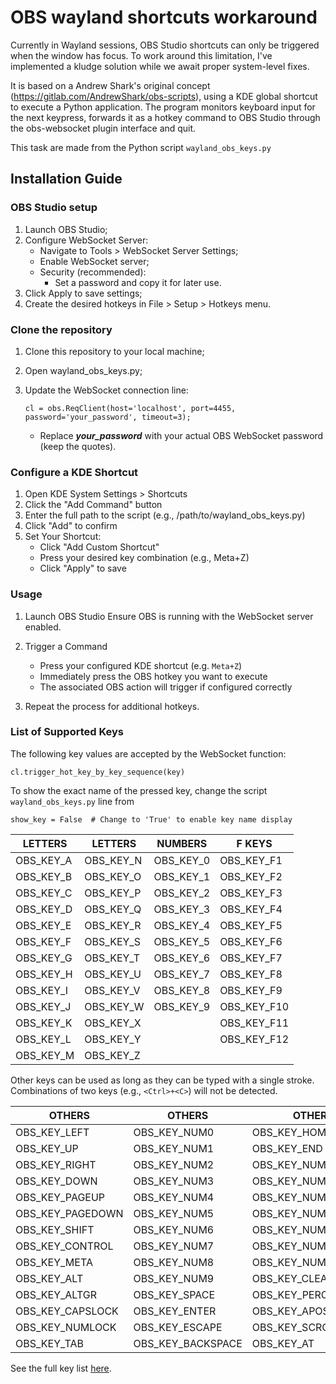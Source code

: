 # OBS wayland shortcuts workaround

Currently in Wayland sessions, OBS Studio shortcuts can only be triggered when the window has focus. To work around this limitation, I've implemented a kludge solution while we await proper system-level fixes.

It is based on a Andrew Shark's original concept (https://gitlab.com/AndrewShark/obs-scripts), using a KDE global shortcut to execute a Python application. The program monitors keyboard input for the next keypress, forwards it as a hotkey command to OBS Studio through the obs-websocket plugin interface and quit.

This task are made from the Python script `wayland_obs_keys.py`

## Installation Guide

### OBS Studio setup
1. Launch OBS Studio;
2. Configure WebSocket Server:
    * Navigate to Tools > WebSocket Server Settings;
    * Enable WebSocket server;
    * Security (recommended):
        * Set a password and copy it for later use.
3. Click Apply to save settings;
4. Create the desired hotkeys in File > Setup > Hotkeys menu.

### Clone the repository
1. Clone this repository to your local machine;
2. Open wayland_obs_keys.py;
3. Update the WebSocket connection line:

    `cl = obs.ReqClient(host='localhost', port=4455, password='your_password', timeout=3);`
    * Replace ***your_password*** with your actual OBS WebSocket password (keep the quotes).

### Configure a KDE Shortcut
1. Open KDE System Settings > Shortcuts
2. Click the "Add Command" button
3. Enter the full path to the script (e.g., /path/to/wayland_obs_keys.py)
4. Click "Add" to confirm
5. Set Your Shortcut:
    * Click "Add Custom Shortcut"
    * Press your desired key combination (e.g., Meta+Z)
    * Click "Apply" to save

### Usage
1. Launch OBS Studio
   Ensure OBS is running with the WebSocket server enabled.

2. Trigger a Command 
   - Press your configured KDE shortcut (e.g. `Meta+Z`) 
   - Immediately press the OBS hotkey you want to execute 
   - The associated OBS action will trigger if configured correctly

3. Repeat the process for additional hotkeys.


### List of Supported Keys

The following key values are accepted by the WebSocket function:

`cl.trigger_hot_key_by_key_sequence(key)`

To show the exact name of the pressed key, change the script `wayland_obs_keys.py` line from

`show_key = False  # Change to 'True' to enable key name display`


| **LETTERS** | **LETTERS** | **NUMBERS** | **F KEYS** |
| ---------- | ---------- | ---------- | ---------- |
| OBS_KEY_A | OBS_KEY_N | OBS_KEY_0 | OBS_KEY_F1 |
| OBS_KEY_B | OBS_KEY_O | OBS_KEY_1 | OBS_KEY_F2 |
| OBS_KEY_C | OBS_KEY_P | OBS_KEY_2 | OBS_KEY_F3 |
| OBS_KEY_D | OBS_KEY_Q | OBS_KEY_3 | OBS_KEY_F4 |
| OBS_KEY_E | OBS_KEY_R | OBS_KEY_4 | OBS_KEY_F5 |
| OBS_KEY_F | OBS_KEY_S | OBS_KEY_5 | OBS_KEY_F6 |
| OBS_KEY_G | OBS_KEY_T | OBS_KEY_6 | OBS_KEY_F7 |
| OBS_KEY_H | OBS_KEY_U | OBS_KEY_7 | OBS_KEY_F8 |
| OBS_KEY_I | OBS_KEY_V | OBS_KEY_8 | OBS_KEY_F9 |
| OBS_KEY_J | OBS_KEY_W | OBS_KEY_9 | OBS_KEY_F10 |
| OBS_KEY_K | OBS_KEY_X |  | OBS_KEY_F11 |
| OBS_KEY_L | OBS_KEY_Y |  | OBS_KEY_F12 |
| OBS_KEY_M | OBS_KEY_Z |  |  |

Other keys can be used as long as they can be typed with a single stroke. Combinations of two keys (e.g., `<Ctrl>+<C>`) will not be detected.

| **OTHERS** | **OTHERS** | **OTHERS** | **OTHERS** |
| ---------- | ---------- | ---------- | ---------- |
| OBS_KEY_LEFT | OBS_KEY_NUM0 | OBS_KEY_HOME | OBS_KEY_ASTERISK |
| OBS_KEY_UP | OBS_KEY_NUM1 | OBS_KEY_END | OBS_KEY_PLUS |
| OBS_KEY_RIGHT | OBS_KEY_NUM2 | OBS_KEY_NUMEQUAL | OBS_KEY_COMMA |
| OBS_KEY_DOWN | OBS_KEY_NUM3 | OBS_KEY_NUMASTERISK | OBS_KEY_MINUS |
| OBS_KEY_PAGEUP | OBS_KEY_NUM4 | OBS_KEY_NUMPLUS | OBS_KEY_PERIOD |
| OBS_KEY_PAGEDOWN | OBS_KEY_NUM5 | OBS_KEY_NUMCOMMA | OBS_KEY_SLASH |
| OBS_KEY_SHIFT | OBS_KEY_NUM6 | OBS_KEY_NUMMINUS | OBS_KEY_INSERT |
| OBS_KEY_CONTROL | OBS_KEY_NUM7 | OBS_KEY_NUMPERIOD | OBS_KEY_DELETE |
| OBS_KEY_META | OBS_KEY_NUM8 | OBS_KEY_NUMSLASH | OBS_KEY_PAUSE |
| OBS_KEY_ALT | OBS_KEY_NUM9 | OBS_KEY_CLEAR | OBS_KEY_PRINT |
| OBS_KEY_ALTGR | OBS_KEY_SPACE | OBS_KEY_PERCENT | OBS_KEY_SYSREQ |
| OBS_KEY_CAPSLOCK | OBS_KEY_ENTER | OBS_KEY_APOSTROPHE | OBS_KEY_EXCLAM |
| OBS_KEY_NUMLOCK | OBS_KEY_ESCAPE | OBS_KEY_SCROLLLOCK | OBS_KEY_DOLLAR |
| OBS_KEY_TAB | OBS_KEY_BACKSPACE | OBS_KEY_AT |  |

See the full key list [here][1].

[1]: https://github.com/obsproject/obs-studio/blob/master/libobs/obs-hotkeys.h
